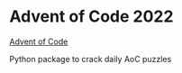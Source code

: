 # Advent of Code 2022

[Advent of Code](https://adventofcode.com/)

Python package to crack daily AoC puzzles
